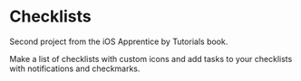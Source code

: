 # Checklists
Second project from the iOS Apprentice by Tutorials book.

Make a list of checklists with custom icons and add tasks to your checklists with notifications and checkmarks.
